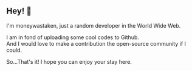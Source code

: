 Hey! 👋
-
I'm moneywastaken, just a random developer in the World Wide Web.

I am in fond of uploading some cool codes to Github.<br>
And I would love to make a contribution the open-source community if I could.

So...That's it! I hope you can enjoy your stay here.
